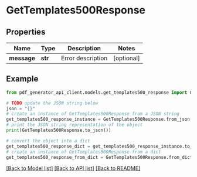 # GetTemplates500Response


## Properties

Name | Type | Description | Notes
------------ | ------------- | ------------- | -------------
**message** | **str** | Error description | [optional] 

## Example

```python
from pdf_generator_api_client.models.get_templates500_response import GetTemplates500Response

# TODO update the JSON string below
json = "{}"
# create an instance of GetTemplates500Response from a JSON string
get_templates500_response_instance = GetTemplates500Response.from_json(json)
# print the JSON string representation of the object
print(GetTemplates500Response.to_json())

# convert the object into a dict
get_templates500_response_dict = get_templates500_response_instance.to_dict()
# create an instance of GetTemplates500Response from a dict
get_templates500_response_from_dict = GetTemplates500Response.from_dict(get_templates500_response_dict)
```
[[Back to Model list]](../README.md#documentation-for-models) [[Back to API list]](../README.md#documentation-for-api-endpoints) [[Back to README]](../README.md)


